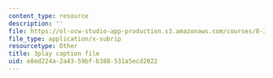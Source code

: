 ```yaml
---
content_type: resource
description: ''
file: https://ol-ocw-studio-app-production.s3.amazonaws.com/courses/8-333-statistical-mechanics-i-statistical-mechanics-of-particles-fall-2013/e8ed224a2a4359bfb388531a5ecd2022_FmylhZqFXNk.vtt
file_type: application/x-subrip
resourcetype: Other
title: 3play caption file
uid: e8ed224a-2a43-59bf-b388-531a5ecd2022
---
```

